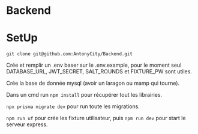 # Backend

# SetUp

`git clone git@github.com:AntonyCity/Backend.git`

Crée et remplir un .env baser sur le .env.example, pour le moment seul DATABASE_URL, JWT_SECRET, SALT_ROUNDS et FIXTURE_PW sont utiles.

Crée la base de donnée mysql (avoir un laragon ou mamp qui tourne). 

Dans un cmd run `npm install` pour récupérer tout les librairies.

`npx prisma migrate dev` pour run toute les migrations.

`npm run uf` pour crée les fixture utilisateur, puis `npm run dev` pour start le serveur express.


